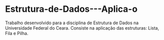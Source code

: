 # Estrutura-de-Dados---Aplica-o
Trabalho desenvolvido para a disciplina de Estrutura de Dados na Universidade Federal do Ceara. Consiste na aplicação das estruturas: Lista, Fila e Pilha.
